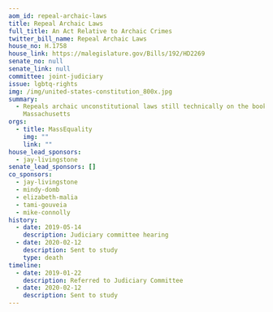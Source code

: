 ```yaml
---
aom_id: repeal-archaic-laws
title: Repeal Archaic Laws
full_title: An Act Relative to Archaic Crimes
twitter_bill_name: Repeal Archaic Laws
house_no: H.1758
house_link: https://malegislature.gov/Bills/192/HD2269
senate_no: null
senate_link: null
committee: joint-judiciary
issue: lgbtq-rights
img: /img/united-states-constitution_800x.jpg
summary:
  - Repeals archaic unconstitutional laws still technically on the books in
    Massachusetts
orgs:
  - title: MassEquality
    img: ""
    link: ""
house_lead_sponsors:
  - jay-livingstone
senate_lead_sponsors: []
co_sponsors:
  - jay-livingstone
  - mindy-domb
  - elizabeth-malia
  - tami-gouveia
  - mike-connolly
history:
  - date: 2019-05-14
    description: Judiciary committee hearing
  - date: 2020-02-12
    description: Sent to study
    type: death
timeline:
  - date: 2019-01-22
    description: Referred to Judiciary Committee
  - date: 2020-02-12
    description: Sent to study
---
```

